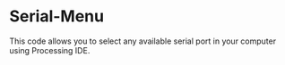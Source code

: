 # Serial-Menu
This code allows you to select any available serial port in your computer using Processing IDE.
